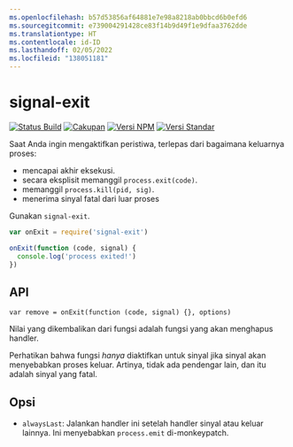 ```yaml
---
ms.openlocfilehash: b57d53856af64881e7e98a8218ab0bbcd6b0efd6
ms.sourcegitcommit: e739004291428ce83f14b9d49f1e9dfaa3762dde
ms.translationtype: HT
ms.contentlocale: id-ID
ms.lasthandoff: 02/05/2022
ms.locfileid: "138051181"
---
```

# <a name="signal-exit"></a>signal-exit

[![Status Build](https://travis-ci.org/tapjs/signal-exit.png)](https://travis-ci.org/tapjs/signal-exit)
[![Cakupan](https://coveralls.io/repos/tapjs/signal-exit/badge.svg?branch=master)](https://coveralls.io/r/tapjs/signal-exit?branch=master)
[![Versi NPM](https://img.shields.io/npm/v/signal-exit.svg)](https://www.npmjs.com/package/signal-exit)
[![Versi Standar](https://img.shields.io/badge/release-standard%20version-brightgreen.svg)](https://github.com/conventional-changelog/standard-version)

Saat Anda ingin mengaktifkan peristiwa, terlepas dari bagaimana keluarnya proses:

* mencapai akhir eksekusi.
* secara eksplisit memanggil `process.exit(code)`.
* memanggil `process.kill(pid, sig)`.
* menerima sinyal fatal dari luar proses

Gunakan `signal-exit`.

```js
var onExit = require('signal-exit')

onExit(function (code, signal) {
  console.log('process exited!')
})
```

## <a name="api"></a>API

`var remove = onExit(function (code, signal) {}, options)`

Nilai yang dikembalikan dari fungsi adalah fungsi yang akan menghapus handler.

Perhatikan bahwa fungsi *hanya* diaktifkan untuk sinyal jika sinyal akan menyebabkan proses keluar.  Artinya, tidak ada pendengar lain, dan itu adalah sinyal yang fatal.

## <a name="options"></a>Opsi

* `alwaysLast`: Jalankan handler ini setelah handler sinyal atau keluar lainnya.  Ini menyebabkan `process.emit` di-monkeypatch.
